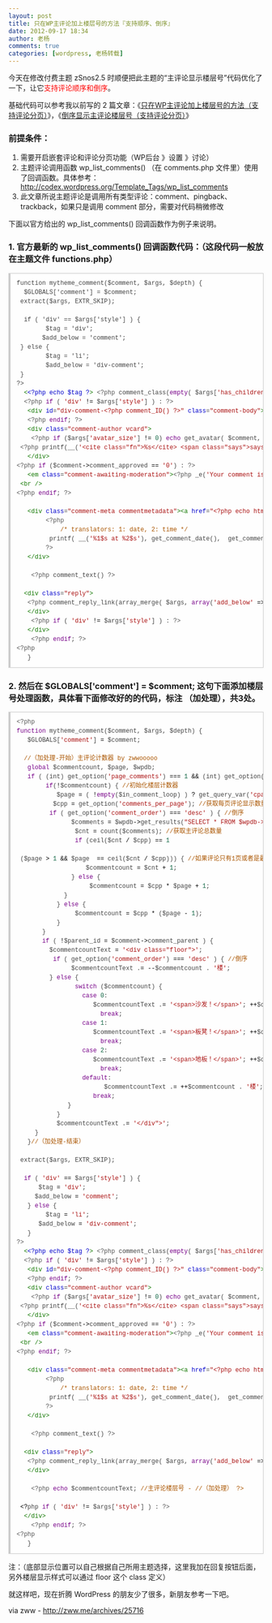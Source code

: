```yaml
---
layout: post
title: 只在WP主评论加上楼层号的方法『支持顺序、倒序』
date: 2012-09-17 18:34
author: 老杨
comments: true
categories: [wordpress, 老杨转载]
---
```

今天在修改付费主题 zSnos2.5 时顺便把此主题的“主评论显示楼层号”代码优化了一下，让它<span style = "color:red;">支持评论顺序和倒序</span>。

基础代码可以参考我以前写的 2 篇文章：《<a href="http://zww.me/archives/25161" target="_blank">只在WP主评论加上楼层号的方法（支持评论分页）</a>》，《<a href="http://zww.me/archives/25230" target="_blank">倒序显示主评论楼层号（支持评论分页）</a>》

<!--more-->

<h3>前提条件：</h3>

1. 需要开启嵌套评论和评论分页功能（WP后台 》设置 》讨论）
2. 主题评论调用函数 wp_list_comments() （在 comments.php 文件里）使用了回调函数。具体参考：<a href="http://codex.wordpress.org/Template_Tags/wp_list_comments" target="_blank">http://codex.wordpress.org/Template_Tags/wp_list_comments</a>
3. 此文章所说主题评论是调用所有类型评论：comment、pingback、trackback，如果只是调用 comment 部分，需要对代码稍微修改

下面以官方给出的 wp_list_comments() 回调函数作为例子来说明。

<h3>1. 官方最新的 wp_list_comments() 回调函数代码：（这段代码一般放在主题文件 functions.php）</h3>

<pre style="margin:15px 0;font:100 12px/18px monaco, andale mono, courier new;padding:10px 12px;border:#ccc 1px solid;border-left-width:4px;background-color:#fefefe;box-shadow:0 0 4px #eee;word-break:break-all;word-wrap:break-word;color:#444">function mytheme_comment($comment, $args, $depth) {<br>	$GLOBALS['comment'] = $comment;<br>	extract($args, EXTR_SKIP);<br><br>	if ( 'div' == $args['style'] ) {<br>		$tag = 'div';<br>		$add_below = 'comment';<br>	} else {<br>		$tag = 'li';<br>		$add_below = 'div-comment';<br>	}<br>?&gt;<br>	<span style="color:#170">&lt;</span><span style="color:#00c">&lt;</span><span style="color:#00c">?php</span> <span style="color:#00c">echo</span> <span style="color:#00c">$tag</span> <span style="color:#00c">?</span><span style="color:#170">&gt;</span> <span style="color:#555">&lt;?php</span> <span style="color:#@cm-word">comment_class</span>(<span style="color:#708">empty</span>( <span style="color:#000-2">$args</span>[<span style="color:#a11">'has_children'</span>] ) <span style="color:#000">?</span> <span style="color:#a11">''</span> : <span style="color:#a11">'parent'</span>) <span style="color:#555">?&gt;</span> id="comment-<span style="color:#555">&lt;?php</span> <span style="color:#@cm-word">comment_ID</span>() <span style="color:#555">?&gt;</span>"&gt;<br>	<span style="color:#555">&lt;?php</span> <span style="color:#708">if</span> ( <span style="color:#a11">'div'</span> <span style="color:#000">!=</span> <span style="color:#000-2">$args</span>[<span style="color:#a11">'style'</span>] ) : <span style="color:#555">?&gt;</span><br>	<span style="color:#170">&lt;div</span> <span style="color:#00c">id</span>=<span style="color:#a11">"div-comment-&lt;?php comment_ID() ?&gt;"</span> <span style="color:#00c">class</span>=<span style="color:#a11">"comment-body"</span><span style="color:#170">&gt;</span><br>	<span style="color:#555">&lt;?php</span> <span style="color:#708">endif</span>; <span style="color:#555">?&gt;</span><br>	<span style="color:#170">&lt;div</span> <span style="color:#00c">class</span>=<span style="color:#a11">"comment-author vcard"</span><span style="color:#170">&gt;</span><br>	<span style="color:#555">&lt;?php</span> <span style="color:#708">if</span> (<span style="color:#000-2">$args</span>[<span style="color:#a11">'avatar_size'</span>] <span style="color:#000">!=</span> <span style="color:#164">0</span>) <span style="color:#708">echo</span> <span style="color:#@cm-word">get_avatar</span>( <span style="color:#000-2">$comment</span>, <span style="color:#000-2">$args</span>[<span style="color:#a11">'avatar_size'</span>] ); <span style="color:#555">?&gt;</span><br>	<span style="color:#555">&lt;?php</span> <span style="color:#@cm-word">printf</span>(<span style="color:#@cm-word">__</span>(<span style="color:#a11">'&lt;cite class="fn"&gt;%s&lt;/cite&gt; &lt;span class="says"&gt;says:&lt;/span&gt;'</span>), <span style="color:#@cm-word">get_comment_author_link</span>()) <span style="color:#555">?&gt;</span><br>	<span style="color:#170">&lt;/div</span><span style="color:#170">&gt;</span><br><span style="color:#555">&lt;?php</span> <span style="color:#708">if</span> (<span style="color:#000-2">$comment</span><span style="color:#000">-&gt;</span><span style="color:#@cm-word">comment_approved</span> <span style="color:#000">==</span> <span style="color:#a11">'0'</span>) : <span style="color:#555">?&gt;</span><br>	<span style="color:#170">&lt;em</span> <span style="color:#00c">class</span>=<span style="color:#a11">"comment-awaiting-moderation"</span><span style="color:#170">&gt;</span><span style="color:#555">&lt;?php</span> <span style="color:#@cm-word">_e</span>(<span style="color:#a11">'Your comment is awaiting moderation.'</span>) <span style="color:#555">?&gt;</span><span style="color:#170">&lt;/em</span><span style="color:#170">&gt;</span><br>	<span style="color:#170">&lt;br</span> <span style="color:#170">/&gt;</span><br><span style="color:#555">&lt;?php</span> <span style="color:#708">endif</span>; <span style="color:#555">?&gt;</span><br><br>	<span style="color:#170">&lt;div</span> <span style="color:#00c">class</span>=<span style="color:#a11">"comment-meta commentmetadata"</span><span style="color:#170">&gt;</span><span style="color:#170">&lt;a</span> <span style="color:#00c">href</span>=<span style="color:#a11">"&lt;?php echo htmlspecialchars( get_comment_link( $comment-&gt;comment_ID ) ) ?&gt;"</span><span style="color:#170">&gt;</span><br>		<span style="color:#555">&lt;?php</span><br>			<span style="color:#a50">/* translators: 1: date, 2: time */</span><br>			<span style="color:#@cm-word">printf</span>( <span style="color:#@cm-word">__</span>(<span style="color:#a11">'%1$s at %2$s'</span>), <span style="color:#@cm-word">get_comment_date</span>(),  <span style="color:#@cm-word">get_comment_time</span>()) <span style="color:#555">?&gt;</span><span style="color:#170">&lt;/a</span><span style="color:#170">&gt;</span><span style="color:#555">&lt;?php</span> <span style="color:#@cm-word">edit_comment_link</span>(<span style="color:#@cm-word">__</span>(<span style="color:#a11">'(Edit)'</span>),<span style="color:#a11">'  '</span>,<span style="color:#a11">''</span> );<br>		<span style="color:#555">?&gt;</span><br>	<span style="color:#170">&lt;/div</span><span style="color:#170">&gt;</span><br><br>	<span style="color:#555">&lt;?php</span> <span style="color:#@cm-word">comment_text</span>() <span style="color:#555">?&gt;</span><br><br>	<span style="color:#170">&lt;div</span> <span style="color:#00c">class</span>=<span style="color:#a11">"reply"</span><span style="color:#170">&gt;</span><br>	<span style="color:#555">&lt;?php</span> <span style="color:#@cm-word">comment_reply_link</span>(<span style="color:#@cm-word">array_merge</span>( <span style="color:#000-2">$args</span>, <span style="color:#708">array</span>(<span style="color:#a11">'add_below'</span> <span style="color:#000">=&gt;</span> <span style="color:#000-2">$add_below</span>, <span style="color:#a11">'depth'</span> <span style="color:#000">=&gt;</span> <span style="color:#000-2">$depth</span>, <span style="color:#a11">'max_depth'</span> <span style="color:#000">=&gt;</span> <span style="color:#000-2">$args</span>[<span style="color:#a11">'max_depth'</span>]))) <span style="color:#555">?&gt;</span><br>	<span style="color:#170">&lt;/div</span><span style="color:#170">&gt;</span><br>	<span style="color:#555">&lt;?php</span> <span style="color:#708">if</span> ( <span style="color:#a11">'div'</span> <span style="color:#000">!=</span> <span style="color:#000-2">$args</span>[<span style="color:#a11">'style'</span>] ) : <span style="color:#555">?&gt;</span><br>	<span style="color:#170">&lt;/div</span><span style="color:#170">&gt;</span><br>	<span style="color:#555">&lt;?php</span> <span style="color:#708">endif</span>; <span style="color:#555">?&gt;</span><br><span style="color:#555">&lt;?php</span><br>	}</pre>	

<h3>2. 然后在 $GLOBALS['comment'] = $comment; 这句下面添加楼层号处理函数，具体看下面修改好的的代码，标注 （加处理），共3处。</h3>

<pre style="margin:15px 0;font:100 12px/18px monaco, andale mono, courier new;padding:10px 12px;border:#ccc 1px solid;border-left-width:4px;background-color:#fefefe;box-shadow:0 0 4px #eee;word-break:break-all;word-wrap:break-word;color:#444"><span style="color:#555">&lt;?php</span><br><span style="color:#708">function</span> <span style="color:#@cm-word">mytheme_comment</span>(<span style="color:#000-2">$comment</span>, <span style="color:#000-2">$args</span>, <span style="color:#000-2">$depth</span>) {<br>	<span style="color:#000-2">$GLOBALS</span>[<span style="color:#a11">'comment'</span>] <span style="color:#000">=</span> <span style="color:#000-2">$comment</span>;<br><br>	 <span style="color:#a50">//（加处理-开始）主评论计数器 by zwwooooo</span><br>	<span style="color:#708">global</span> <span style="color:#000-2">$commentcount</span>, <span style="color:#000-2">$page</span>, <span style="color:#000-2">$wpdb</span>;<br>	<span style="color:#708">if</span> ( (<span style="color:#@cm-word">int</span>) <span style="color:#@cm-word">get_option</span>(<span style="color:#a11">'page_comments'</span>) <span style="color:#000">===</span> <span style="color:#164">1</span> <span style="color:#000">&amp;&amp;</span> (<span style="color:#@cm-word">int</span>) <span style="color:#@cm-word">get_option</span>(<span style="color:#a11">'thread_comments'</span>) <span style="color:#000">===</span> <span style="color:#164">1</span> ) { <span style="color:#a50">//开启嵌套评论和分页才启用</span><br>		<span style="color:#708">if</span>(<span style="color:#000">!</span><span style="color:#000-2">$commentcount</span>) { <span style="color:#a50">//初始化楼层计数器</span><br>			<span style="color:#000-2">$page</span> <span style="color:#000">=</span> ( <span style="color:#000">!</span><span style="color:#708">empty</span>(<span style="color:#000-2">$in_comment_loop</span>) ) <span style="color:#000">?</span> <span style="color:#@cm-word">get_query_var</span>(<span style="color:#a11">'cpage'</span>) : <span style="color:#@cm-word">get_page_of_comment</span>( <span style="color:#000-2">$comment</span><span style="color:#000">-&gt;</span><span style="color:#@cm-word">comment_ID</span>, <span style="color:#000-2">$args</span> ); <span style="color:#a50">//获取当前评论列表页码</span><br>			<span style="color:#000-2">$cpp</span> <span style="color:#000">=</span> <span style="color:#@cm-word">get_option</span>(<span style="color:#a11">'comments_per_page'</span>); <span style="color:#a50">//获取每页评论显示数量</span><br>			<span style="color:#708">if</span> ( <span style="color:#@cm-word">get_option</span>(<span style="color:#a11">'comment_order'</span>) <span style="color:#000">===</span> <span style="color:#a11">'desc'</span> ) { <span style="color:#a50">//倒序</span><br>				<span style="color:#000-2">$comments</span> <span style="color:#000">=</span> <span style="color:#000-2">$wpdb</span><span style="color:#000">-&gt;</span><span style="color:#@cm-word">get_results</span>(<span style="color:#a11">"SELECT * FROM $wpdb-&gt;comments WHERE comment_post_ID = $post-&gt;ID AND comment_type = 'all' AND comment_approved = '1' AND !comment_parent"</span>);<br>				<span style="color:#000-2">$cnt</span> <span style="color:#000">=</span> <span style="color:#@cm-word">count</span>(<span style="color:#000-2">$comments</span>); <span style="color:#a50">//获取主评论总数量</span><br>				<span style="color:#708">if</span> (<span style="color:#@cm-word">ceil</span>(<span style="color:#000-2">$cnt</span> <span style="color:#000">/</span> <span style="color:#000-2">$cpp</span>) <span style="color:#000">==</span> <span style="color:#164">1</span> <span style="color:#000">

</span> (<span style="color:#000-2">$page</span> <span style="color:#000">&gt;</span> <span style="color:#164">1</span> <span style="color:#000">&amp;&amp;</span> <span style="color:#000-2">$page</span>  <span style="color:#000">==</span> <span style="color:#@cm-word">ceil</span>(<span style="color:#000-2">$cnt</span> <span style="color:#000">/</span> <span style="color:#000-2">$cpp</span>))) { <span style="color:#a50">//如果评论只有1页或者是最后一页，初始值为主评论总数</span><br>					<span style="color:#000-2">$commentcount</span> <span style="color:#000">=</span> <span style="color:#000-2">$cnt</span> <span style="color:#000">+</span> <span style="color:#164">1</span>;<br>				} <span style="color:#708">else</span> {<br>					<span style="color:#000-2">$commentcount</span> <span style="color:#000">=</span> <span style="color:#000-2">$cpp</span> <span style="color:#000">*</span> <span style="color:#000-2">$page</span> <span style="color:#000">+</span> <span style="color:#164">1</span>;<br>				}<br>			} <span style="color:#708">else</span> {<br>				<span style="color:#000-2">$commentcount</span> <span style="color:#000">=</span> <span style="color:#000-2">$cpp</span> <span style="color:#000">*</span> (<span style="color:#000-2">$page</span> <span style="color:#000">-</span> <span style="color:#164">1</span>);<br>			}<br>		}<br>		<span style="color:#708">if</span> ( <span style="color:#000">!</span><span style="color:#000-2">$parent_id</span> <span style="color:#000">=</span> <span style="color:#000-2">$comment</span><span style="color:#000">-&gt;</span><span style="color:#@cm-word">comment_parent</span> ) {<br>			<span style="color:#000-2">$commentcountText</span> <span style="color:#000">=</span> <span style="color:#a11">'&lt;div class="floor"&gt;'</span>;<br>			<span style="color:#708">if</span> ( <span style="color:#@cm-word">get_option</span>(<span style="color:#a11">'comment_order'</span>) <span style="color:#000">===</span> <span style="color:#a11">'desc'</span> ) { <span style="color:#a50">//倒序</span><br>				<span style="color:#000-2">$commentcountText</span> .<span style="color:#000">=</span> <span style="color:#000">--</span><span style="color:#000-2">$commentcount</span> . <span style="color:#a11">'楼'</span>;<br>			} <span style="color:#708">else</span> {<br>				<span style="color:#708">switch</span> (<span style="color:#000-2">$commentcount</span>) {<br>					<span style="color:#708">case</span> <span style="color:#164">0</span>:<br>						<span style="color:#000-2">$commentcountText</span> .<span style="color:#000">=</span> <span style="color:#a11">'&lt;span&gt;沙发！&lt;/span&gt;'</span>; <span style="color:#000">++</span><span style="color:#000-2">$commentcount</span>;<br>						<span style="color:#708">break</span>;<br>					<span style="color:#708">case</span> <span style="color:#164">1</span>:<br>						<span style="color:#000-2">$commentcountText</span> .<span style="color:#000">=</span> <span style="color:#a11">'&lt;span&gt;板凳！&lt;/span&gt;'</span>; <span style="color:#000">++</span><span style="color:#000-2">$commentcount</span>;<br>						<span style="color:#708">break</span>;<br>					<span style="color:#708">case</span> <span style="color:#164">2</span>:<br>						<span style="color:#000-2">$commentcountText</span> .<span style="color:#000">=</span> <span style="color:#a11">'&lt;span&gt;地板！&lt;/span&gt;'</span>; <span style="color:#000">++</span><span style="color:#000-2">$commentcount</span>;<br>						<span style="color:#708">break</span>;<br>					<span style="color:#708">default</span>:<br>						<span style="color:#000-2">$commentcountText</span> .<span style="color:#000">=</span> <span style="color:#000">++</span><span style="color:#000-2">$commentcount</span> . <span style="color:#a11">'楼'</span>;<br>						<span style="color:#708">break</span>;<br>				}<br>			}<br>			<span style="color:#000-2">$commentcountText</span> .<span style="color:#000">=</span> <span style="color:#a11">'&lt;/div"&gt;'</span>;<br>		}<br>	}<span style="color:#a50">//（加处理-结束）</span><br><br>	<span style="color:#@cm-word">extract</span>(<span style="color:#000-2">$args</span>, <span style="color:#@cm-word">EXTR_SKIP</span>);<br><br>	<span style="color:#708">if</span> ( <span style="color:#a11">'div'</span> <span style="color:#000">==</span> <span style="color:#000-2">$args</span>[<span style="color:#a11">'style'</span>] ) {<br>		<span style="color:#000-2">$tag</span> <span style="color:#000">=</span> <span style="color:#a11">'div'</span>;<br>		<span style="color:#000-2">$add_below</span> <span style="color:#000">=</span> <span style="color:#a11">'comment'</span>;<br>	} <span style="color:#708">else</span> {<br>		<span style="color:#000-2">$tag</span> <span style="color:#000">=</span> <span style="color:#a11">'li'</span>;<br>		<span style="color:#000-2">$add_below</span> <span style="color:#000">=</span> <span style="color:#a11">'div-comment'</span>;<br>	}<br><span style="color:#555">?&gt;</span><br>	<span style="color:#170">&lt;</span><span style="color:#00c">&lt;</span><span style="color:#00c">?php</span> <span style="color:#00c">echo</span> <span style="color:#00c">$tag</span> <span style="color:#00c">?</span><span style="color:#170">&gt;</span> <span style="color:#555">&lt;?php</span> <span style="color:#@cm-word">comment_class</span>(<span style="color:#708">empty</span>( <span style="color:#000-2">$args</span>[<span style="color:#a11">'has_children'</span>] ) <span style="color:#000">?</span> <span style="color:#a11">''</span> : <span style="color:#a11">'parent'</span>) <span style="color:#555">?&gt;</span> id="comment-<span style="color:#555">&lt;?php</span> <span style="color:#@cm-word">comment_ID</span>() <span style="color:#555">?&gt;</span>"&gt;<br>	<span style="color:#555">&lt;?php</span> <span style="color:#708">if</span> ( <span style="color:#a11">'div'</span> <span style="color:#000">!=</span> <span style="color:#000-2">$args</span>[<span style="color:#a11">'style'</span>] ) : <span style="color:#555">?&gt;</span><br>	<span style="color:#170">&lt;div</span> <span style="color:#00c">id</span>=<span style="color:#a11">"div-comment-&lt;?php comment_ID() ?&gt;"</span> <span style="color:#00c">class</span>=<span style="color:#a11">"comment-body"</span><span style="color:#170">&gt;</span><br>	<span style="color:#555">&lt;?php</span> <span style="color:#708">endif</span>; <span style="color:#555">?&gt;</span><br>	<span style="color:#170">&lt;div</span> <span style="color:#00c">class</span>=<span style="color:#a11">"comment-author vcard"</span><span style="color:#170">&gt;</span><br>	<span style="color:#555">&lt;?php</span> <span style="color:#708">if</span> (<span style="color:#000-2">$args</span>[<span style="color:#a11">'avatar_size'</span>] <span style="color:#000">!=</span> <span style="color:#164">0</span>) <span style="color:#708">echo</span> <span style="color:#@cm-word">get_avatar</span>( <span style="color:#000-2">$comment</span>, <span style="color:#000-2">$args</span>[<span style="color:#a11">'avatar_size'</span>] ); <span style="color:#555">?&gt;</span><br>	<span style="color:#555">&lt;?php</span> <span style="color:#@cm-word">printf</span>(<span style="color:#@cm-word">__</span>(<span style="color:#a11">'&lt;cite class="fn"&gt;%s&lt;/cite&gt; &lt;span class="says"&gt;says:&lt;/span&gt;'</span>), <span style="color:#@cm-word">get_comment_author_link</span>()) <span style="color:#555">?&gt;</span><br>	<span style="color:#170">&lt;/div</span><span style="color:#170">&gt;</span><br><span style="color:#555">&lt;?php</span> <span style="color:#708">if</span> (<span style="color:#000-2">$comment</span><span style="color:#000">-&gt;</span><span style="color:#@cm-word">comment_approved</span> <span style="color:#000">==</span> <span style="color:#a11">'0'</span>) : <span style="color:#555">?&gt;</span><br>	<span style="color:#170">&lt;em</span> <span style="color:#00c">class</span>=<span style="color:#a11">"comment-awaiting-moderation"</span><span style="color:#170">&gt;</span><span style="color:#555">&lt;?php</span> <span style="color:#@cm-word">_e</span>(<span style="color:#a11">'Your comment is awaiting moderation.'</span>) <span style="color:#555">?&gt;</span><span style="color:#170">&lt;/em</span><span style="color:#170">&gt;</span><br>	<span style="color:#170">&lt;br</span> <span style="color:#170">/&gt;</span><br><span style="color:#555">&lt;?php</span> <span style="color:#708">endif</span>; <span style="color:#555">?&gt;</span><br><br>	<span style="color:#170">&lt;div</span> <span style="color:#00c">class</span>=<span style="color:#a11">"comment-meta commentmetadata"</span><span style="color:#170">&gt;</span><span style="color:#170">&lt;a</span> <span style="color:#00c">href</span>=<span style="color:#a11">"&lt;?php echo htmlspecialchars( get_comment_link( $comment-&gt;comment_ID ) ) ?&gt;"</span><span style="color:#170">&gt;</span><br>		<span style="color:#555">&lt;?php</span><br>			<span style="color:#a50">/* translators: 1: date, 2: time */</span><br>			<span style="color:#@cm-word">printf</span>( <span style="color:#@cm-word">__</span>(<span style="color:#a11">'%1$s at %2$s'</span>), <span style="color:#@cm-word">get_comment_date</span>(),  <span style="color:#@cm-word">get_comment_time</span>()) <span style="color:#555">?&gt;</span><span style="color:#170">&lt;/a</span><span style="color:#170">&gt;</span><span style="color:#555">&lt;?php</span> <span style="color:#@cm-word">edit_comment_link</span>(<span style="color:#@cm-word">__</span>(<span style="color:#a11">'(Edit)'</span>),<span style="color:#a11">'  '</span>,<span style="color:#a11">''</span> );<br>		<span style="color:#555">?&gt;</span><br>	<span style="color:#170">&lt;/div</span><span style="color:#170">&gt;</span><br><br>	<span style="color:#555">&lt;?php</span> <span style="color:#@cm-word">comment_text</span>() <span style="color:#555">?&gt;</span><br><br>	<span style="color:#170">&lt;div</span> <span style="color:#00c">class</span>=<span style="color:#a11">"reply"</span><span style="color:#170">&gt;</span><br>	<span style="color:#555">&lt;?php</span> <span style="color:#@cm-word">comment_reply_link</span>(<span style="color:#@cm-word">array_merge</span>( <span style="color:#000-2">$args</span>, <span style="color:#708">array</span>(<span style="color:#a11">'add_below'</span> <span style="color:#000">=&gt;</span> <span style="color:#000-2">$add_below</span>, <span style="color:#a11">'depth'</span> <span style="color:#000">=&gt;</span> <span style="color:#000-2">$depth</span>, <span style="color:#a11">'max_depth'</span> <span style="color:#000">=&gt;</span> <span style="color:#000-2">$args</span>[<span style="color:#a11">'max_depth'</span>]))) <span style="color:#555">?&gt;</span><br>	<span style="color:#170">&lt;/div</span><span style="color:#170">&gt;</span><br><br>	<span style="color:#555">&lt;?php</span> <span style="color:#708">echo</span> <span style="color:#000-2">$commentcountText</span>; <span style="color:#a50">//主评论楼层号 - //（加处理） ?&gt;</span><br><br>	<span style="color:#000">&lt;?</span><span style="color:#@cm-word">php</span> <span style="color:#708">if</span> ( <span style="color:#a11">'div'</span> <span style="color:#000">!=</span> <span style="color:#000-2">$args</span>[<span style="color:#a11">'style'</span>] ) : <span style="color:#555">?&gt;</span><br>	<span style="color:#170">&lt;/div</span><span style="color:#170">&gt;</span><br>	<span style="color:#555">&lt;?php</span> <span style="color:#708">endif</span>; <span style="color:#555">?&gt;</span><br><span style="color:#555">&lt;?php</span><br>	}</pre>

注：（底部显示位置可以自己根据自己所用主题选择，这里我加在回复按钮后面，另外楼层显示样式可以通过 floor 这个 class 定义）

就这样吧，现在折腾 WordPress 的朋友少了很多，新朋友参考一下吧。

via zww - http://zww.me/archives/25716
